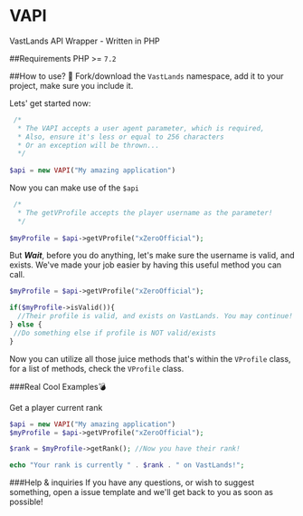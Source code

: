 # VAPI
VastLands API Wrapper - Written in PHP

##Requirements
PHP >= `7.2`

##How to use? 🎈
Fork/download the `VastLands` namespace, add it to your project, make sure you include it.

Lets' get started now:

```php
 /*
  * The VAPI accepts a user agent parameter, which is required, 
  * Also, ensure it's less or equal to 256 characters
  * Or an exception will be thrown...
  */
  
$api = new VAPI("My amazing application")
```

Now you can make use of the `$api`

```php
 /*
  * The getVProfile accepts the player username as the parameter! 
  */
  
$myProfile = $api->getVProfile("xZeroOfficial");
```

But ***Wait***, before you do anything, let's make sure the username is valid, and exists. 
We've made your job easier by having this useful method you can call.
```php
$myProfile = $api->getVProfile("xZeroOfficial");

if($myProfile->isValid()){
  //Their profile is valid, and exists on VastLands. You may continue!
} else {
 //Do something else if profile is NOT valid/exists
}
```

Now you can utilize all those juice methods that's within the `VProfile` class,
for a list of methods, check the `VProfile` class. 

###Real Cool Examples💣

Get a player current rank

```php
$api = new VAPI("My amazing application")
$myProfile = $api->getVProfile("xZeroOfficial");

$rank = $myProfile->getRank(); //Now you have their rank!

echo "Your rank is currently " . $rank . " on VastLands!";
```

###Help & inquiries
If you have any questions, or wish to suggest something, open a issue template and we'll get back to you
as soon as possible!
